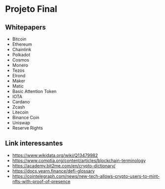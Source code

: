 # Projeto Final

## Whitepapers
- Bitcoin
- Ethereum
- Chainlink
- Polkadot
- Cosmos
- Monero
- Tezos
- Elrond
- Maker
- Matic
- Basic Attention Token
- IOTA
- Cardano
- Zcash
- Litecoin
- Binance Coin
- Uniswap
- Reserve Rights

## Link interessantes
- https://www.wikidata.org/wiki/Q13479982
- https://www.comptia.org/content/articles/blockchain-terminology
- https://academy.bit2me.com/en/crypto-dictionary/
- https://docs.yearn.finance/defi-glossary
- https://cointelegraph.com/news/new-tech-allows-crypto-users-to-mint-nfts-with-proof-of-presence
